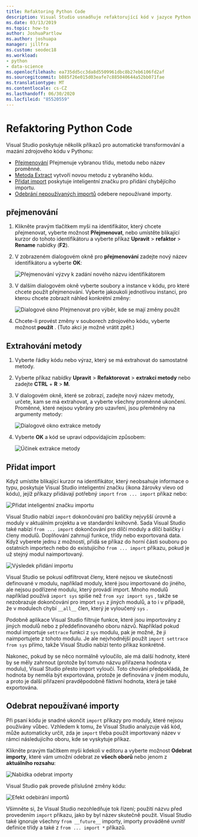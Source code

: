 ```yaml
---
title: Refaktoring Python Code
description: Visual Studio usnadňuje refaktorující kód v jazyce Python přejmenováním identifikátorů, extrakcí metod, přidáním importů a odebráním nepoužívaných importů.
ms.date: 03/13/2019
ms.topic: how-to
author: JoshuaPartlow
ms.author: joshuapa
manager: jillfra
ms.custom: seodec18
ms.workload:
- python
- data-science
ms.openlocfilehash: ea735dd5cc3da8d5509961dbc8b27eb6106fd2af
ms.sourcegitcommit: b885f26e015d03eafe7c885040644a52bb071fae
ms.translationtype: MT
ms.contentlocale: cs-CZ
ms.lasthandoff: 06/30/2020
ms.locfileid: "85520559"
---
```

# <a name="refactor-python-code"></a>Refaktoring Python Code

Visual Studio poskytuje několik příkazů pro automatické transformování a mazání zdrojového kódu v Pythonu:

- [Přejmenování](#rename) Přejmenuje vybranou třídu, metodu nebo název proměnné.
- [Metoda Extract](#extract-method) vytvoří novou metodu z vybraného kódu.
- [Přidat import](#add-import) poskytuje inteligentní značku pro přidání chybějícího importu.
- [Odebrání nepoužívaných importů](#remove-unused-imports) odebere nepoužívané importy.

## <a name="rename"></a>přejmenování

1. Klikněte pravým tlačítkem myši na identifikátor, který chcete přejmenovat, vyberte možnost **Přejmenovat**, nebo umístěte blikající kurzor do tohoto identifikátoru a vyberte příkaz **Upravit**  >  **refaktor**  >  **Rename** nabídky (**F2**).
2. V zobrazeném dialogovém okně pro **přejmenování** zadejte nový název identifikátoru a vyberte **OK**:

   ![Přejmenování výzvy k zadání nového názvu identifikátorem](media/code-refactor-rename-1.png)

3. V dalším dialogovém okně vyberte soubory a instance v kódu, pro které chcete použít přejmenování. Vyberte jakoukoli jednotlivou instanci, pro kterou chcete zobrazit náhled konkrétní změny:

   ![Dialogové okno Přejmenovat pro výběr, kde se mají změny použít](media/code-refactor-rename-2.png)

4. Chcete-li provést změny v souborech zdrojového kódu, vyberte možnost **použít** . (Tuto akci je možné vrátit zpět.)

## <a name="extract-method"></a>Extrahování metody

1. Vyberte řádky kódu nebo výraz, který se má extrahovat do samostatné metody.
2. Vyberte příkaz nabídky **Upravit**  >  **Refaktorovat**  >  **extrakci metody** nebo zadejte **CTRL** + **R**  >  **M**.
3. V dialogovém okně, které se zobrazí, zadejte nový název metody, určete, kam se má extrahovat, a vyberte všechny proměnné ukončení. Proměnné, které nejsou vybrány pro uzavření, jsou přeměněny na argumenty metody:

   ![Dialogové okno extrakce metody](media/code-refactor-extract-method-1.png)

4. Vyberte **OK** a kód se upraví odpovídajícím způsobem:

   ![Účinek extrakce metody](media/code-refactor-extract-method-2.png)

## <a name="add-import"></a>Přidat import

Když umístíte blikající kurzor na identifikátor, který neobsahuje informace o typu, poskytuje Visual Studio inteligentní značku (ikona žárovky vlevo od kódu), jejíž příkazy přidávají potřebný `import` `from ... import` příkaz nebo:

![Přidat inteligentní značku importu](media/code-refactor-add-import-1.png)

Visual Studio nabízí `import` dokončování pro balíčky nejvyšší úrovně a moduly v aktuálním projektu a ve standardní knihovně. Sada Visual Studio také nabízí `from ... import` dokončování pro dílčí moduly a dílčí balíčky i členy modulů. Doplňování zahrnují funkce, třídy nebo exportovaná data. Když vyberete jednu z možností, přidá se příkaz do horní části souboru po ostatních importech nebo do existujícího `from ... import` příkazu, pokud je už stejný modul naimportovaný.

![Výsledek přidání importu](media/code-refactor-add-import-2.png)

Visual Studio se pokusí odfiltrovat členy, které nejsou ve skutečnosti definované v modulu, například moduly, které jsou importované do jiného, ale nejsou podřízené modulu, který provádí import. Mnoho modulů například používá `import sys` spíše než `from xyz import sys` , takže se nezobrazuje dokončování pro import `sys` z jiných modulů, a to i v případě, že v modulech chybí `__all__` člen, který je vyloučený `sys` .

Podobně aplikace Visual Studio filtruje funkce, které jsou importovány z jiných modulů nebo z předdefinovaného oboru názvů. Například pokud modul importuje `settrace` funkci z `sys` modulu, pak je možné, že ji naimportujete z tohoto modulu. Je ale nejvhodnější použít `import settrace from sys` přímo, takže Visual Studio nabízí tento příkaz konkrétně.

Nakonec, pokud by se něco normálně vyloučilo, ale má další hodnoty, které by se měly zahrnout (protože byl tomuto názvu přiřazena hodnota v modulu), Visual Studio přesto import vyloučí. Toto chování předpokládá, že hodnota by neměla být exportována, protože je definována v jiném modulu, a proto je další přiřazení pravděpodobně fiktivní hodnota, která je také exportována.

## <a name="remove-unused-imports"></a>Odebrat nepoužívané importy

Při psaní kódu je snadné ukončit `import` příkazy pro moduly, které nejsou používány vůbec. Vzhledem k tomu, že Visual Studio analyzuje váš kód, může automaticky určit, zda je `import` třeba použít importovaný název v rámci následujícího oboru, kde se vyskytuje příkaz.

Klikněte pravým tlačítkem myši kdekoli v editoru a vyberte možnost **Odebrat importy**, které vám umožní odebrat ze **všech oborů** nebo jenom z **aktuálního rozsahu**:

![Nabídka odebrat importy](media/code-refactor-remove-imports-1.png)

Visual Studio pak provede příslušné změny kódu:

![Efekt odebírání importů](media/code-refactor-remove-imports-2.png)

Všimněte si, že Visual Studio nezohledňuje tok řízení; použití názvu před provedením `import` příkazu, jako by byl název skutečně použit. Visual Studio také ignoruje všechny `from __future__` importy, importy prováděné uvnitř definice třídy a také z `from ... import *` příkazů.
